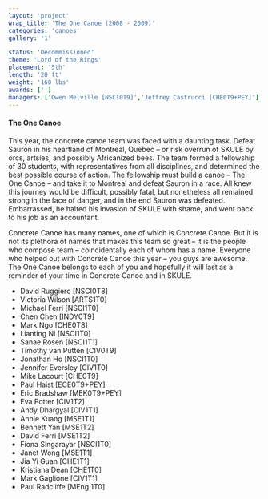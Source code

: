 ```yaml
---
layout: 'project'
wrap_title: 'The One Canoe (2008 - 2009)'
categories: 'canoes'
gallery: '1'

status: 'Decommissioned'
theme: 'Lord of the Rings'
placement: '5th'
length: '20 ft'
weight: '160 lbs'
awards: ['']
managers: ['Owen Melville [NSCI0T9]','Jeffrey Castrucci [CHE0T9+PEY]']
---
```

#### The One Canoe

This year, the concrete canoe team was faced with a daunting task. Defeat Sauron in his heartland of Montreal, Quebec – or risk overrun of SKULE by orcs, artsies, and possibly Africanized bees. The team formed a fellowship of 30 students, with representatives from all disciplines, and determined the best possible course of action. The fellowship must build a canoe – The One Canoe – and take it to Montreal and defeat Sauron in a race. All knew this journey would be difficult, possibly fatal, but nonetheless all remained strong in the face of danger, and in the end Sauron was defeated. Embarrassed, he halted his invasion of SKULE with shame, and went back to his job as an accountant.

Concrete Canoe has many names, one of which is Concrete Canoe. But it is not its plethora of names that makes this team so great – it is the people who compose team – coincidentally each of whom has a name. Everyone who helped out with Concrete Canoe this year – you guys are awesome. The One Canoe belongs to each of you and hopefully it will last as a reminder of your time in Concrete Canoe and in SKULE. 

 - David Ruggiero [NSCI0T8]
 - Victoria Wilson [ARTS1T0]
 - Michael Ferri [NSCI1T0]
 - Chen Chen [INDY0T9]
 - Mark Ngo [CHE0T8]
 - Lianting Ni [NSCI1T0]
 - Sanae Rosen [NSCI1T1]
 - Timothy van Putten [CIV0T9]
 - Jonathan Ho [NSCI1T0]
 - Jennifer Eversley [CIV1T0]
 - Mike Lacourt [CHE0T9]
 - Paul Haist [ECE0T9+PEY]
 - Eric Bradshaw [MEK0T9+PEY]
 - Eva Potter [CIV1T2]
 - Andy Dhargyal [CIV1T1]
 - Annie Kuang [MSE1T1]
 - Bennett Yan [MSE1T2]
 - David Ferri [MSE1T2]
 - Fiona Singarayar [NSCI1T0]
 - Janet Wong [MSE1T1]
 - Jia Yi Guan [CHE1T1]
 - Kristiana Dean [CHE1T0]
 - Mark Gaglione [CIV1T1]
 - Paul Radcliffe [MEng 1T0]
